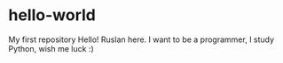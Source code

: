# hello-world
My first repository
Hello!
Ruslan here. I want to be a programmer, I study Python, wish me luck :)
